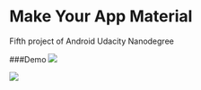 # Make Your App Material

Fifth project of Android Udacity Nanodegree

###Demo
![](https://cloud.githubusercontent.com/assets/11967184/22170640/6c06d470-df35-11e6-8be9-80a8122b6551.gif)


![](https://cloud.githubusercontent.com/assets/11967184/22170746/f8dc4276-df36-11e6-84a9-3e3192f06692.gif)
